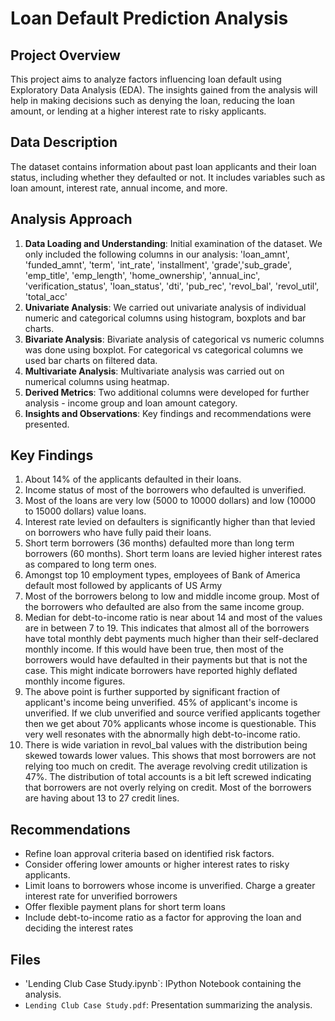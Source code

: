 
# Loan Default Prediction Analysis

## Project Overview
This project aims to analyze factors influencing loan default using Exploratory Data Analysis (EDA). The insights gained from the analysis will help in making decisions such as denying the loan, reducing the loan amount, or lending at a higher interest rate to risky applicants.

## Data Description
The dataset contains information about past loan applicants and their loan status, including whether they defaulted or not. It includes variables such as loan amount, interest rate, annual income, and more.

## Analysis Approach
1. **Data Loading and Understanding**: Initial examination of the dataset. We only included the following columns in our analysis: 'loan_amnt', 'funded_amnt', 'term', 'int_rate', 'installment', 'grade','sub_grade', 'emp_title', 'emp_length', 'home_ownership', 'annual_inc', 'verification_status', 'loan_status', 'dti', 'pub_rec', 'revol_bal', 'revol_util', 'total_acc' 
2. **Univariate Analysis**: We carried out univariate analysis of individual numeric and categorical columns using histogram, boxplots and bar charts.
3. **Bivariate Analysis**: Bivariate analysis of categorical vs numeric columns was done using boxplot. For categorical vs categorical columns we used bar charts on filtered data.
4. **Multivariate Analysis**: Multivariate analysis was carried out on numerical columns using heatmap.
5. **Derived Metrics**: Two additional columns were developed for further analysis - income group and loan amount category.
5. **Insights and Observations**: Key findings and recommendations were presented.

## Key Findings
1.	About 14% of the applicants defaulted in their loans.
2.	Income status of most of the borrowers who defaulted is unverified.
3.	Most of the loans are very low (5000 to 10000 dollars) and low (10000 to 15000 dollars) value loans.
4.	Interest rate levied on defaulters is significantly higher than that levied on borrowers who have fully paid their loans.
5.	Short term borrowers (36 months) defaulted more than long term borrowers (60 months). Short term loans are levied higher interest rates as compared to long term ones.
6.	Amongst top 10 employment types, employees of Bank of America default most followed by applicants of US Army
7.	Most of the borrowers belong to low and middle income group. Most of the borrowers who defaulted are also from the same income group.
8.	Median for debt-to-income ratio is near about 14 and most of the values are in between 7 to 19. This indicates that almost all of the borrowers have total monthly debt payments much higher than their self-declared monthly income. If this would have been true, then most of the borrowers would have defaulted in their payments but that is not the case. This might indicate borrowers have reported highly deflated monthly income figures.
9.	The above point is further supported by significant fraction of applicant's income being unverified. 45% of applicant's income is unverified. If we club unverified and source verified applicants together then we get about 70% applicants whose income is questionable. This very well resonates with the abnormally high debt-to-income ratio.
10.	There is wide variation in revol_bal values with the distribution being skewed towards lower values. This shows that most borrowers are not relying too much on credit. The average revolving credit utilization is 47%. The distribution of total accounts is a bit left screwed indicating that borrowers are not overly relying on credit. Most of the borrowers are having about 13 to 27 credit lines.


## Recommendations
- Refine loan approval criteria based on identified risk factors.
- Consider offering lower amounts or higher interest rates to risky applicants.
- Limit loans to borrowers whose income is unverified. Charge a greater interest rate for unverified borrowers
- Offer flexible payment plans for short term loans
- Include debt-to-income ratio as a factor for approving the loan and deciding the interest rates

## Files
- 'Lending Club Case Study.ipynb`: IPython Notebook containing the analysis.
- `Lending Club Case Study.pdf`: Presentation summarizing the analysis.
